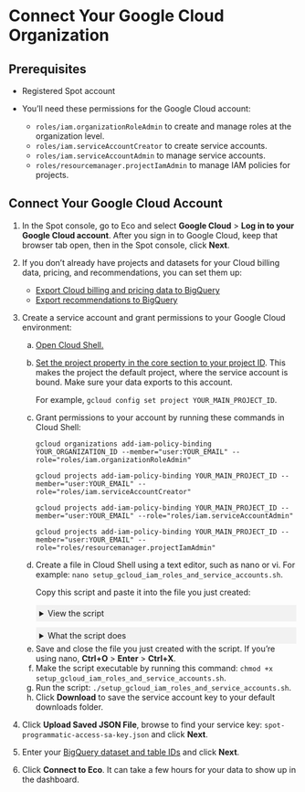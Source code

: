 # Connect Your Google Cloud Organization

## Prerequisites

* Registered Spot account

* You’ll need these permissions for the Google Cloud account:
   * `roles/iam.organizationRoleAdmin` to create and manage roles at the organization level.
   * `roles/iam.serviceAccountCreator` to create service accounts.
   * `roles/iam.serviceAccountAdmin` to manage service accounts.
   * `roles/resourcemanager.projectIamAdmin` to manage IAM policies for projects.

## Connect Your Google Cloud Account

1. In the Spot console, go to Eco and select **Google Cloud** &gt; **Log in to your Google Cloud account**. After you sign in to Google Cloud, keep that browser tab open, then in the Spot console, click **Next**.
2. If you don’t already have projects and datasets for your Cloud billing data, pricing, and recommendations, you can set them up:
   * [Export Cloud billing and pricing data to BigQuery](https://cloud.google.com/billing/docs/how-to/export-data-bigquery)
   * [Export recommendations to BigQuery](https://cloud.google.com/billing/docs/how-to/export-data-bigquery) 
3. Create a service account and grant permissions to your Google Cloud environment:
   <ol style="list-style-type: lower-alpha;">
    <li>
      <a href="https://cloud.google.com/shell/docs/using-cloud-shell">Open Cloud Shell.</a>
    </li>
    <li>
      <p><a href="https://cloud.google.com/sdk/gcloud/reference/config/set?id=examples#:~:text=gcloud_command%2Dline_tool_preferences.-,EXAMPLES,-To%20set%20the">Set the project property in the core section to your project ID</a>. This makes the project the default project, where the service account is bound. Make sure your data exports to this account.</p>
      <p>For example, <code>gcloud config set project YOUR_MAIN_PROJECT_ID</code>.</p>
    </li>
    <li>
      <p>Grant permissions to your account by running these commands in Cloud Shell:</p>
      <p><code>gcloud organizations add-iam-policy-binding YOUR_ORGANIZATION_ID --member="user:YOUR_EMAIL" --role="roles/iam.organizationRoleAdmin"</code></p>
      <p><code>gcloud projects add-iam-policy-binding YOUR_MAIN_PROJECT_ID --member="user:YOUR_EMAIL" --role="roles/iam.serviceAccountCreator"</code></p>
      <p><code>gcloud projects add-iam-policy-binding YOUR_MAIN_PROJECT_ID --member="user:YOUR_EMAIL" --role="roles/iam.serviceAccountAdmin"</code></p>
      <p><code>gcloud projects add-iam-policy-binding YOUR_MAIN_PROJECT_ID --member="user:YOUR_EMAIL" --role="roles/resourcemanager.projectIamAdmin"</code></p>
    </li>
    <li>
      <p>Create a file in Cloud Shell using a text editor, such as nano or vi. For example: <code>nano setup_gcloud_iam_roles_and_service_accounts.sh</code>.</p>
      <p>Copy this script and paste it into the file you just created:</p>

      <details style="background:#f2f2f2; padding:6px; margin:10px 0px 0px 0px">
        <summary markdown="span"; font-weight:600" >View the script</summary>

   <div style="padding-left:16px">

     ````     
    set -uo pipefail
    
    FAILED=0
    log_error() {
      echo "ERROR: $1" >&2
    }
    
    log_success() {
      echo "SUCCESS: $1"
    }
    
    validate_command() {
      local err_msg="$1"
      local success_msg="$2"
      local cmd="$3"
      shift 3
    
      echo "Running: $cmd $*"
    
      if ! "$cmd" "$@"; then
        log_error "$err_msg"
        FAILED=$((FAILED+1))
      else
        log_success "$success_msg"
      fi
    }
    
    echo "Fetching org ID..."
    ANALYSIS_ORG_ID="$(gcloud projects get-ancestors $(gcloud config get-value project --quiet) | awk '/TYPE: organization/{print id} {id=$2}')"
    SERVICE_ACCOUNT_ORG_ID="$ANALYSIS_ORG_ID"
    
    CURRENT_PROJECT_ID=$(gcloud config get-value project --quiet)
    ANALYSIS_PROJECTS=("$CURRENT_PROJECT_ID")
    SERVICE_ACCOUNT_PROJECT_LIST=("$CURRENT_PROJECT_ID")
    
    ANALYSIS_ORG_ROLES=("roles/billing.viewer" "roles/browser")
    ANALYSIS_EMAILS=("ross.hardin@flexera.com" "greg.kuderna@flexera.com")
    ANALYSIS_PROJECT_ROLE="roles/bigquery.dataViewer" 
    ANALYSIS_CUSTOM_ROLE_NAME="spot_read_only_custom_role"
    ANALYSIS_CUSTOM_ROLE_TITLE="Spot Read-Only Custom Role"
    ANALYSIS_CUSTOM_ROLE_DESCRIPTION="Spot Read-Only Permissions needed for programmatic visibility into commitment and cost data"
    ANALYSIS_CUSTOM_ROLE_PERMISSIONS="bigquery.capacityCommitments.get,bigquery.capacityCommitments.list,bigquery.jobs.listAll,cloudasset.assets.exportComputeCommitments,cloudasset.assets.listComputeCommitments,compute.commitments.get,compute.commitments.list,compute.instances.get,compute.instances.list,recommender.bigqueryCapacityCommitmentsInsights.get,recommender.bigqueryCapacityCommitmentsInsights.list,recommender.bigqueryCapacityCommitmentsRecommendations.get,recommender.bigqueryCapacityCommitmentsRecommendations.list,recommender.commitmentUtilizationInsights.get,recommender.commitmentUtilizationInsights.list,recommender.spendBasedCommitmentInsights.get,recommender.spendBasedCommitmentInsights.list,recommender.spendBasedCommitmentRecommendations.get,recommender.spendBasedCommitmentRecommendations.list,recommender.spendBasedCommitmentRecommenderConfig.get,recommender.usageCommitmentRecommendations.get,recommender.usageCommitmentRecommendations.list"
    SERVICE_ACCOUNT_PROJECT_ROLES=("roles/bigquery.dataViewer" "roles/bigquery.jobUser" "roles/bigquery.readSessionUser")
    SERVICE_ACCOUNT_NAME="spot-programmatic-access-role" #between 6 and 30 characters
    SERVICE_ACCOUNT_DESCRIPTION="Spot Service Account created for Programmatic Access to Resources"
    SERVICE_ACCOUNT_DISPLAY_NAME="spot-programmatic-access-service-account"
    SERVICE_ACCOUNT_CUSTOM_ROLE_NAME="spot_programmatic_access_sa"
    SERVICE_ACCOUNT_CUSTOM_ROLE_TITLE="Spot Programmatic Access Role"
    SERVICE_ACCOUNT_CUSTOM_ROLE_DESCRIPTION="Spot Custom Role for Programmatic Access"
    SERVICE_ACCOUNT_CUSTOM_ROLE_PERMISSIONS="monitoring.timeSeries.list,cloudquotas.quotas.get,cloudquotas.quotas.update,serviceusage.quotas.get,serviceusage.quotas.update,serviceusage.services.get,serviceusage.services.list,bigquery.jobs.create,bigquery.readsessions.create"
    
    echo "Validating service account IAM roles..."
    
    echo "Checking if service account $SERVICE_ACCOUNT_NAME exists..."
    if gcloud iam service-accounts describe "$SERVICE_ACCOUNT_NAME@$CURRENT_PROJECT_ID.iam.gserviceaccount.com" >/dev/null 2>&1; then
      echo "Validating service account IAM roles..."
      for ROLE in "roles/bigquery.dataViewer" "roles/bigquery.jobUser" "roles/bigquery.readSessionUser"; do
        echo "Checking if $SERVICE_ACCOUNT_NAME has $ROLE..."
        if [[ -z $(gcloud projects get-iam-policy "$CURRENT_PROJECT_ID" \
            --flatten="bindings[].members" \
            --filter="bindings.members:serviceAccount:$SERVICE_ACCOUNT_NAME@$CURRENT_PROJECT_ID.iam.gserviceaccount.com AND bindings.role:$ROLE" \
            --format="value(bindings.role)") ]]; then
          log_error "Service account does not have $ROLE"
        else
          log_success "Service account has $ROLE"
        fi
      done
    else
      log_success "Service account $SERVICE_ACCOUNT_NAME does not exist yet - skipping IAM role check"
    fi
    
    for ROLE in "${ANALYSIS_ORG_ROLES[@]}"; do
      for EMAIL in "${ANALYSIS_EMAILS[@]}"; do
        echo "Adding member: user:$EMAIL to role $ROLE ..."
        validate_command \
          "Failed to add user:$EMAIL to org role $ROLE" \
          "Added user:$EMAIL to org role $ROLE" \
          gcloud organizations add-iam-policy-binding $ANALYSIS_ORG_ID \
            --role=$ROLE \
            --member="user:$EMAIL"
      done
    done
    
    for PROJECT in "${ANALYSIS_PROJECTS[@]}"; do
      for EMAIL in "${ANALYSIS_EMAILS[@]}"; do
        echo "Adding user:$EMAIL to project role $ANALYSIS_PROJECT_ROLE in project $PROJECT..."
        validate_command \
          "Failed to add user:$EMAIL to project role" \
          "Added user:$EMAIL to project role in $PROJECT" \
          gcloud projects add-iam-policy-binding $PROJECT \
            --role=$ANALYSIS_PROJECT_ROLE \
            --member="user:$EMAIL"
      done
    done
    
    if gcloud iam roles describe "organizations/$ANALYSIS_ORG_ID/roles/$ANALYSIS_CUSTOM_ROLE_NAME" >/dev/null 2>&1; then
      log_success "Custom role $ANALYSIS_CUSTOM_ROLE_NAME already exists"
    else
      echo "Creating custom role $ANALYSIS_CUSTOM_ROLE_NAME..."
      validate_command \
      "Failed to create custom role" \
      "Created custom role $ANALYSIS_CUSTOM_ROLE_NAME" \
      gcloud iam roles create "$ANALYSIS_CUSTOM_ROLE_NAME" \
        --organization=$ANALYSIS_ORG_ID \
        --description="$ANALYSIS_CUSTOM_ROLE_DESCRIPTION" \
        --permissions="$ANALYSIS_CUSTOM_ROLE_PERMISSIONS" \
        --stage="GA" \
        --title="$ANALYSIS_CUSTOM_ROLE_TITLE"
    fi
    
    for EMAIL in "${ANALYSIS_EMAILS[@]}"; do
      echo "Granting custom role $ANALYSIS_CUSTOM_ROLE_NAME to $EMAIL..."
      validate_command \
        "Failed to grant custom role to $EMAIL" \
        "Granted custom role to $EMAIL" \
        gcloud organizations add-iam-policy-binding $ANALYSIS_ORG_ID \
          --member="user:$EMAIL" \
          --role="organizations/$ANALYSIS_ORG_ID/roles/$ANALYSIS_CUSTOM_ROLE_NAME"
    done
    
    # You will need roles/iam.serviceAccountCreator to create a service account
    # To Grant the service account access to the project, you need roles/resourcemanager.projectIamAdmin
        
    if gcloud iam service-accounts describe "$SERVICE_ACCOUNT_NAME@$CURRENT_PROJECT_ID.iam.gserviceaccount.com" >/dev/null 2>&1; then
      log_success "Service account $SERVICE_ACCOUNT_NAME already exists"
    else
      echo "Creating service account $SERVICE_ACCOUNT_NAME..."
      validate_command \
      "Failed to create service account" \
      "Created service account $SERVICE_ACCOUNT_NAME" \
      gcloud iam service-accounts create $SERVICE_ACCOUNT_NAME \
        --description="$SERVICE_ACCOUNT_DESCRIPTION" \
        --display-name="$SERVICE_ACCOUNT_DISPLAY_NAME"
    fi
    
    echo "Waiting for service account to propagate..."
    for i in {1..5}; do
      if gcloud iam service-accounts describe "$SERVICE_ACCOUNT_NAME@$CURRENT_PROJECT_ID.iam.gserviceaccount.com" >/dev/null 2>&1; then
        break
      fi
      echo "Still waiting..."
      sleep 2
    done
    
    for PROJECT in "${SERVICE_ACCOUNT_PROJECT_LIST[@]}"; do
      for ROLE in "${SERVICE_ACCOUNT_PROJECT_ROLES[@]}"; do
        echo "Adding member: serviceAccount:$SERVICE_ACCOUNT_NAME@$CURRENT_PROJECT_ID.iam.gserviceaccount.com to role $ROLE ..."
        validate_command \
          "Failed to add service account to project role $ROLE" \
          "Added service account to project role $ROLE" \
          gcloud projects add-iam-policy-binding $PROJECT \
            --role="$ROLE" \
            --member="serviceAccount:$SERVICE_ACCOUNT_NAME@$CURRENT_PROJECT_ID.iam.gserviceaccount.com"
      done
    done
    
    if gcloud iam roles describe "organizations/$SERVICE_ACCOUNT_ORG_ID/roles/$SERVICE_ACCOUNT_CUSTOM_ROLE_NAME" >/dev/null 2>&1; then
      log_success "Custom role $SERVICE_ACCOUNT_CUSTOM_ROLE_NAME already exists"
    else
      echo "Creating custom org level role for service account..."
      validate_command \
        "Failed to create service account custom role" \
        "Created custom org level role $SERVICE_ACCOUNT_CUSTOM_ROLE_NAME" \
        gcloud iam roles create "$SERVICE_ACCOUNT_CUSTOM_ROLE_NAME" \
          --organization=$SERVICE_ACCOUNT_ORG_ID \
          --description="$SERVICE_ACCOUNT_CUSTOM_ROLE_DESCRIPTION" \
          --permissions="$SERVICE_ACCOUNT_CUSTOM_ROLE_PERMISSIONS" \
          --stage="GA" \
          --title="$SERVICE_ACCOUNT_CUSTOM_ROLE_TITLE"
    fi
    
    echo "Granting custom role to service account..."
    validate_command \
      "Failed to grant custom role to service account" \
      "Granted custom role to service account" \
      gcloud organizations add-iam-policy-binding $SERVICE_ACCOUNT_ORG_ID \
        --member="serviceAccount:$SERVICE_ACCOUNT_NAME@$CURRENT_PROJECT_ID.iam.gserviceaccount.com" \
        --role="organizations/$SERVICE_ACCOUNT_ORG_ID/roles/$SERVICE_ACCOUNT_CUSTOM_ROLE_NAME"
    
    # You will need roles/iam.serviceAccountAdmin to create this service account key...
    # Or a relevant custom role with iam.serviceAccountKeys.create
    
    echo "Creating service account key..."
    validate_command \
      "Failed to create service account key" \
      "Created service account key" \
      gcloud iam service-accounts keys create ~/my-sa-key.json \
        --iam-account="$SERVICE_ACCOUNT_NAME@$CURRENT_PROJECT_ID.iam.gserviceaccount.com"
    
    echo "Downloading service account key..."
    validate_command \
      "Failed to download service account key" \
      "Downloaded service account key" \
      cloudshell download my-sa-key.json
      
    echo
    read -p "Press Enter once the file has finished downloading..."
    
    echo "Removing local key file..."
    validate_command \
      "Failed to remove local key file" \
      "Removed local key file" \
      rm ~/my-sa-key.json
    
    if [[ "$FAILED" -gt 0 ]]; then
      echo "Script completed with $FAILED errors"
    else
      echo "Onboarding script completed successfully."
    fi
    ````

   </div>
   </details>

   <details style="background:#f2f2f2; padding:6px; margin:10px 0px 0px 0px">
        <summary markdown="span"; font-weight:600" >What the script does</summary>

   <div style="padding-left:16px">

   The script automates setting up IAM roles and service accounts in Google Cloud for programmatic access and analysis:
     * Retrieves organization IDs and project IDs for the GC projects.
     * Assigns predefined roles to specific email addresses for both organizational and project-level access.
     * Creates a custom IAM role with specific permissions for data visibility and analysis.
     * Sets up a service account with a custom role and permissions for programmatic access to resources.
     * Generates and downloads a service account key for use in automated processes.

   </div>
   </details>
    </li>
    <li>Save and close the file you just created with the script. If you’re using nano, <b>Ctrl+O</b> &gt; <b>Enter</b> &gt; <b>Ctrl+X</b>.</li>
    <li>Make the script executable by running this command: <code>chmod +x setup_gcloud_iam_roles_and_service_accounts.sh</code>.</li>
    <li>Run the script: <code>./setup_gcloud_iam_roles_and_service_accounts.sh</code>.</li>
    <li>Click <b>Download</b> to save the service account key to your default downloads folder.</li>
   </ol>

4. Click **Upload Saved JSON File**, browse to find your service key: `spot-programmatic-access-sa-key.json` and click **Next**.
5. Enter your [BigQuery dataset and table IDs](https://cloud.google.com/bigquery/docs/listing-datasets) and click **Next**.
6. Click **Connect to Eco**. It can take a few hours for your data to show up in the dashboard.
